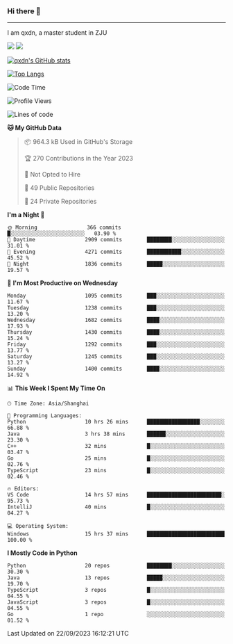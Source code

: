 ### Hi there 👋
---

I am qxdn, a master student in ZJU

[![](https://img.shields.io/badge/blog-qxdn-brightgreen?style=for-the-badge&logo=hexo)](https://qianxu.run) [![](https://img.shields.io/badge/bilibili-qxdn-ff69b4?style=for-the-badge&logo=Bilibili)](https://space.bilibili.com/11674667)


[![qxdn's GitHub stats](https://github-readme-stats.vercel.app/api?username=qxdn&count_private=true&show_icons=true)](https://github.com/qxdn)

[![Top Langs](https://github-readme-stats.vercel.app/api/top-langs/?username=qxdn&layout=compact)](https://github.com/qxdn)

<!--START_SECTION:waka-->
![Code Time](http://img.shields.io/badge/Code%20Time-1%2C158%20hrs%2031%20mins-blue)

![Profile Views](http://img.shields.io/badge/Profile%20Views-21-blue)

![Lines of code](https://img.shields.io/badge/From%20Hello%20World%20I%27ve%20Written-10.8%20million%20lines%20of%20code-blue)

**🐱 My GitHub Data** 

> 📦 964.3 kB Used in GitHub's Storage 
 > 
> 🏆 270 Contributions in the Year 2023
 > 
> 🚫 Not Opted to Hire
 > 
> 📜 49 Public Repositories 
 > 
> 🔑 24 Private Repositories 
 > 
**I'm a Night 🦉** 

```text
🌞 Morning                366 commits         █░░░░░░░░░░░░░░░░░░░░░░░░   03.90 % 
🌆 Daytime                2909 commits        ████████░░░░░░░░░░░░░░░░░   31.01 % 
🌃 Evening                4271 commits        ███████████░░░░░░░░░░░░░░   45.52 % 
🌙 Night                  1836 commits        █████░░░░░░░░░░░░░░░░░░░░   19.57 % 
```
📅 **I'm Most Productive on Wednesday** 

```text
Monday                   1095 commits        ███░░░░░░░░░░░░░░░░░░░░░░   11.67 % 
Tuesday                  1238 commits        ███░░░░░░░░░░░░░░░░░░░░░░   13.20 % 
Wednesday                1682 commits        ████░░░░░░░░░░░░░░░░░░░░░   17.93 % 
Thursday                 1430 commits        ████░░░░░░░░░░░░░░░░░░░░░   15.24 % 
Friday                   1292 commits        ███░░░░░░░░░░░░░░░░░░░░░░   13.77 % 
Saturday                 1245 commits        ███░░░░░░░░░░░░░░░░░░░░░░   13.27 % 
Sunday                   1400 commits        ████░░░░░░░░░░░░░░░░░░░░░   14.92 % 
```


📊 **This Week I Spent My Time On** 

```text
🕑︎ Time Zone: Asia/Shanghai

💬 Programming Languages: 
Python                   10 hrs 26 mins      █████████████████░░░░░░░░   66.88 % 
Java                     3 hrs 38 mins       ██████░░░░░░░░░░░░░░░░░░░   23.30 % 
C++                      32 mins             █░░░░░░░░░░░░░░░░░░░░░░░░   03.47 % 
Go                       25 mins             █░░░░░░░░░░░░░░░░░░░░░░░░   02.76 % 
TypeScript               23 mins             █░░░░░░░░░░░░░░░░░░░░░░░░   02.46 % 

🔥 Editors: 
VS Code                  14 hrs 57 mins      ████████████████████████░   95.73 % 
IntelliJ                 40 mins             █░░░░░░░░░░░░░░░░░░░░░░░░   04.27 % 

💻 Operating System: 
Windows                  15 hrs 37 mins      █████████████████████████   100.00 % 
```

**I Mostly Code in Python** 

```text
Python                   20 repos            ████████░░░░░░░░░░░░░░░░░   30.30 % 
Java                     13 repos            █████░░░░░░░░░░░░░░░░░░░░   19.70 % 
TypeScript               3 repos             █░░░░░░░░░░░░░░░░░░░░░░░░   04.55 % 
JavaScript               3 repos             █░░░░░░░░░░░░░░░░░░░░░░░░   04.55 % 
Go                       1 repo              ░░░░░░░░░░░░░░░░░░░░░░░░░   01.52 % 
```




 Last Updated on 22/09/2023 16:12:21 UTC
<!--END_SECTION:waka-->

<!--
**qxdn/qxdn** is a ✨ _special_ ✨ repository because its `README.md` (this file) appears on your GitHub profile.

Here are some ideas to get you started:

- 🔭 I’m currently working on ...
- 🌱 I’m currently learning ...
- 👯 I’m looking to collaborate on ...
- 🤔 I’m looking for help with ...
- 💬 Ask me about ...
- 📫 How to reach me: ...
- 😄 Pronouns: ...
- ⚡ Fun fact: ...
-->
